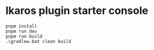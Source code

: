 # Ikaros plugin starter console

```
pnpm install
pnpm run dev
pnpm run build
.\gradlew.bat clean build
```
